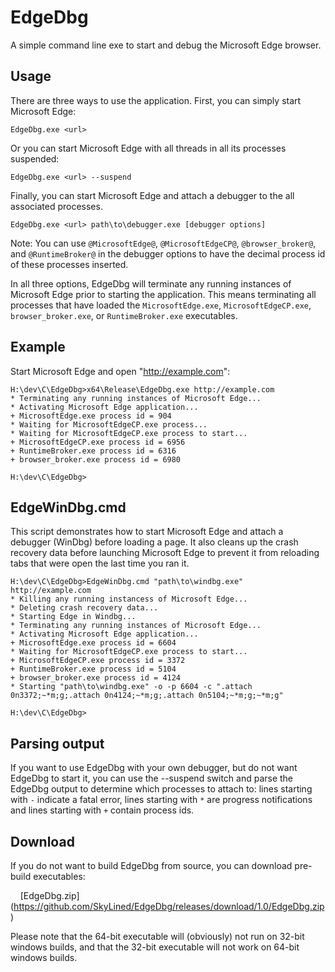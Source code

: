EdgeDbg
==================

A simple command line exe to start and debug the Microsoft Edge browser.

Usage
-----
There are three ways to use the application. First, you can simply start
Microsoft Edge:

    EdgeDbg.exe <url>

Or you can start Microsoft Edge with all threads in all its processes suspended:

    EdgeDbg.exe <url> --suspend

Finally, you can start Microsoft Edge and attach a debugger to the all
associated processes.

    EdgeDbg.exe <url> path\to\debugger.exe [debugger options]

Note: You can use `@MicrosoftEdge@`, `@MicrosoftEdgeCP@`, `@browser_broker@`,
and `@RuntimeBroker@` in the debugger options to have the decimal process id of
these processes inserted.

In all three options, EdgeDbg will terminate any running instances of Microsoft
Edge prior to starting the application. This means terminating all processes
that have loaded the `MicrosoftEdge.exe`, `MicrosoftEdgeCP.exe`,
`browser_broker.exe`, or `RuntimeBroker.exe` executables.

Example
-------
Start Microsoft Edge and open "http://example.com":

    H:\dev\C\EdgeDbg>x64\Release\EdgeDbg.exe http://example.com
    * Terminating any running instances of Microsoft Edge...
    * Activating Microsoft Edge application...
    + MicrosoftEdge.exe process id = 904
    * Waiting for MicrosoftEdgeCP.exe process...
    * Waiting for MicrosoftEdgeCP.exe process to start...
    + MicrosoftEdgeCP.exe process id = 6956
    + RuntimeBroker.exe process id = 6316
    + browser_broker.exe process id = 6980
    
    H:\dev\C\EdgeDbg>

EdgeWinDbg.cmd
--------------
This script demonstrates how to start Microsoft Edge and attach a debugger
(WinDbg) before loading a page. It also cleans up the crash recovery data before
launching Microsoft Edge to prevent it from reloading tabs that were open the
last time you ran it.

    H:\dev\C\EdgeDbg>EdgeWinDbg.cmd "path\to\windbg.exe" http://example.com
    * Killing any running instancess of Microsoft Edge...
    * Deleting crash recovery data...
    * Starting Edge in Windbg...
    * Terminating any running instances of Microsoft Edge...
    * Activating Microsoft Edge application...
    + MicrosoftEdge.exe process id = 6604
    * Waiting for MicrosoftEdgeCP.exe process to start...
    + MicrosoftEdgeCP.exe process id = 3372
    + RuntimeBroker.exe process id = 5104
    + browser_broker.exe process id = 4124
    * Starting "path\to\windbg.exe" -o -p 6604 -c ".attach 0n3372;~*m;g;.attach 0n4124;~*m;g;.attach 0n5104;~*m;g;~*m;g"
    
    H:\dev\C\EdgeDbg>

Parsing output
--------------
If you want to use EdgeDbg with your own debugger, but do not want EdgeDbg to
start it, you can use the --suspend switch and parse the EdgeDbg output to
determine which processes to attach to: lines starting with `-` indicate a
fatal error, lines starting with `*` are progress notifications and lines
starting with `+` contain process ids.

Download
--------
If you do not want to build EdgeDbg from source, you can download pre-build
executables:

&nbsp;&nbsp;&nbsp;&nbsp;[EdgeDbg.zip]
    (https://github.com/SkyLined/EdgeDbg/releases/download/1.0/EdgeDbg.zip)

Please note that the 64-bit executable will (obviously) not run on 32-bit
windows builds, and that the 32-bit executable will not work on 64-bit windows
builds.
